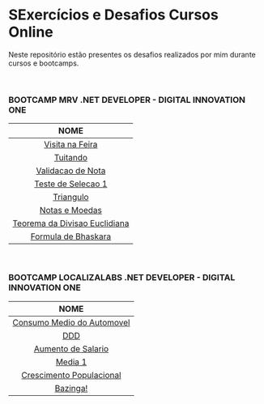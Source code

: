 # SExercícios e Desafios Cursos Online

Neste repositório estão presentes os desafios realizados por mim durante cursos e bootcamps.

<br/>

### BOOTCAMP MRV .NET DEVELOPER - DIGITAL INNOVATION ONE

|                             NOME                             |
| :----------------------------------------------------------: |
|              [Visita na Feira](./VisitaNaFeira)              |
|                    [Tuitando](./Tuitando)                    |
|            [Validacao de Nota](./ValidacaoDeNota)            |
|           [Teste de Selecao 1](./TesteDeSelecao1)            |
|                   [Triangulo](./Triangulo)                   |
|               [Notas e Moedas](./NotasEMoedas)               |
| [Teorema da Divisao Euclidiana](./TeoremaDaDivisaoEuclidiana) |
|          [Formula de Bhaskara](./FormulaDeBhaskara)          |

<br/>

### BOOTCAMP LOCALIZALABS .NET DEVELOPER - DIGITAL INNOVATION ONE

|                          NOME                           |
| :-----------------------------------------------------: |
| [Consumo Medio do Automovel](./ConsumoMedioDoAutomovel) |
|                      [DDD](./DDD)                       |
|        [Aumento de Salario](./AumentoDeSalario)         |
|                   [Media 1](./Media1)                   |
|  [Crescimento Populacional](./CrescimentoPopulacional)  |
|                  [Bazinga!](./Bazinga)                  |

